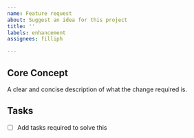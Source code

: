 ```yaml
---
name: Feature request
about: Suggest an idea for this project
title: ''
labels: enhancement
assignees: filliph

---
```


## Core Concept
A clear and concise description of what the change required is.

## Tasks
- [ ] Add tasks required to solve this
